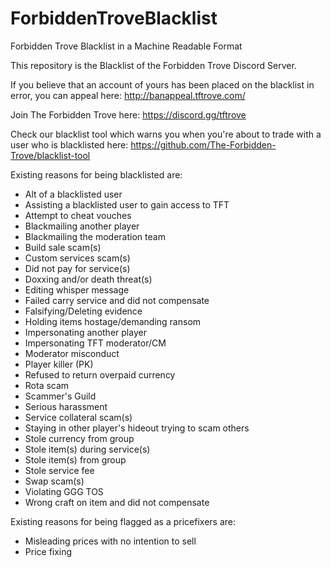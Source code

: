 # ForbiddenTroveBlacklist
Forbidden Trove Blacklist in a Machine Readable Format

This repository is the Blacklist of the Forbidden Trove Discord Server.

If you believe that an account of yours has been placed on the blacklist in error, you can appeal here: http://banappeal.tftrove.com/ 

Join The Forbidden Trove here: https://discord.gg/tftrove

Check our blacklist tool which warns you when you're about to trade with a user who is blacklisted here: https://github.com/The-Forbidden-Trove/blacklist-tool

Existing reasons for being blacklisted are:
* Alt of a blacklisted user
* Assisting a blacklisted user to gain access to TFT
* Attempt to cheat vouches
* Blackmailing another player
* Blackmailing the moderation team
* Build sale scam(s)
* Custom services scam(s)
* Did not pay for service(s)
* Doxxing and/or death threat(s)
* Editing whisper message
* Failed carry service and did not compensate
* Falsifying/Deleting evidence
* Holding items hostage/demanding ransom
* Impersonating another player
* Impersonating TFT moderator/CM
* Moderator misconduct
* Player killer (PK)
* Refused to return overpaid currency
* Rota scam
* Scammer's Guild
* Serious harassment
* Service collateral scam(s)
* Staying in other player's hideout trying to scam others
* Stole currency from group
* Stole item(s) during service(s)
* Stole item(s) from group
* Stole service fee
* Swap scam(s)
* Violating GGG TOS
* Wrong craft on item and did not compensate


Existing reasons for being flagged as a pricefixers are:
* Misleading prices with no intention to sell
* Price fixing
